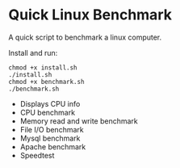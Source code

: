 # Quick Linux Benchmark

A quick script to benchmark a linux computer.

Install and run:

```
chmod +x install.sh
./install.sh
chmod +x benchmark.sh
./benchmark.sh
```

- Displays CPU info
- CPU benchmark
- Memory read and write benchmark
- File I/O benchmark
- Mysql benchmark
- Apache benchmark
- Speedtest
